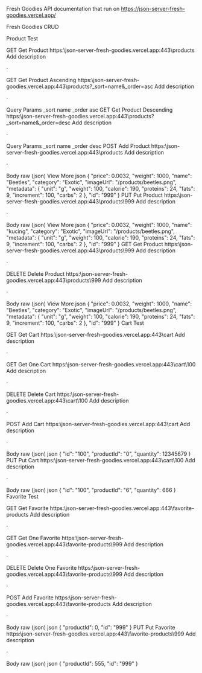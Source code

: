 Fresh Goodies API documentation that run on https://json-server-fresh-goodies.vercel.app/

Fresh Goodies CRUD
﻿

Product Test
﻿

GET
Get Product
https:\\json-server-fresh-goodies.vercel.app:443\products
Add description

·
﻿

GET
Get Product Ascending
https:\\json-server-fresh-goodies.vercel.app:443\products?_sort=name&_order=asc
Add description

·
﻿

Query Params
_sort
name
_order
asc
GET
Get Product Descending
https:\\json-server-fresh-goodies.vercel.app:443\products?_sort=name&_order=desc
Add description

·
﻿

Query Params
_sort
name
_order
desc
POST
Add Product
https:\\json-server-fresh-goodies.vercel.app:443\products
Add description

·
﻿

Body
raw (json)
View More
json
{
        "price": 0.0032,
        "weight": 1000,
        "name": "Beetles",
        "category": "Exotic",
        "imageUrl": "/products/beetles.png",
        "metadata": {
            "unit": "g",
            "weight": 100,
            "calorie": 190,
            "proteins": 24,
            "fats": 9,
            "increment": 100,
            "carbs": 2
        },
        "id": "999"
    }
PUT
Put Product
https:\\json-server-fresh-goodies.vercel.app:443\products\999
Add description

·
﻿

Body
raw (json)
View More
json
{
        "price": 0.0032,
        "weight": 1000,
        "name": "kucing",
        "category": "Exotic",
        "imageUrl": "/products/beetles.png",
        "metadata": {
            "unit": "g",
            "weight": 100,
            "calorie": 190,
            "proteins": 24,
            "fats": 9,
            "increment": 100,
            "carbs": 2
        },
        "id": "999"
    }
GET
Get Product
https:\\json-server-fresh-goodies.vercel.app:443\products\999
Add description

·
﻿

DELETE
Delete Product
https:\\json-server-fresh-goodies.vercel.app:443\products\999
Add description

·
﻿

Body
raw (json)
View More
json
{
        "price": 0.0032,
        "weight": 1000,
        "name": "Beetles",
        "category": "Exotic",
        "imageUrl": "/products/beetles.png",
        "metadata": {
            "unit": "g",
            "weight": 100,
            "calorie": 190,
            "proteins": 24,
            "fats": 9,
            "increment": 100,
            "carbs": 2
        },
        "id": "999"
    }
Cart Test
﻿

GET
Get Cart
https:\\json-server-fresh-goodies.vercel.app:443\cart
Add description

·
﻿

GET
Get One Cart
https:\\json-server-fresh-goodies.vercel.app:443\cart\100
Add description

·
﻿

DELETE
Delete Cart
https:\\json-server-fresh-goodies.vercel.app:443\cart\100
Add description

·
﻿

POST
Add Cart
https:\\json-server-fresh-goodies.vercel.app:443\cart
Add description

·
﻿

Body
raw (json)
json
{
        "id": "100",
        "productId": "0",
        "quantity": 12345679
    }
PUT
Put Cart
https:\\json-server-fresh-goodies.vercel.app:443\cart\100
Add description

·
﻿

Body
raw (json)
json
{
        "id": "100",
        "productId": "6",
        "quantity": 666
    }
Favorite Test
﻿

GET
Get Favorite
https:\\json-server-fresh-goodies.vercel.app:443\favorite-products
Add description

·
﻿

GET
Get One Favorite
https:\\json-server-fresh-goodies.vercel.app:443\favorite-products\999
Add description

·
﻿

DELETE
Delete One Favorite
https:\\json-server-fresh-goodies.vercel.app:443\favorite-products\999
Add description

·
﻿

POST
Add Favorite
https:\\json-server-fresh-goodies.vercel.app:443\favorite-products
Add description

·
﻿

Body
raw (json)
json
   {
        "productId": 0,
        "id": "999"
    }
PUT
Put Favorite
https:\\json-server-fresh-goodies.vercel.app:443\favorite-products\999
Add description

·
﻿

Body
raw (json)
json
   {
        "productId": 555,
        "id": "999"
    }

    